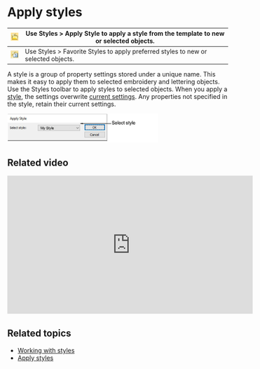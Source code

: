 # Apply styles

| ![ApplyStyle.png](assets/ApplyStyle.png) | Use Styles > Apply Style to apply a style from the template to new or selected objects. |
| ---------------------------------------- | --------------------------------------------------------------------------------------- |
| ![Style1.png](assets/Style1.png)         | Use Styles > Favorite Styles to apply preferred styles to new or selected objects.      |

A style is a group of property settings stored under a unique name. This makes it easy to apply them to selected embroidery and lettering objects. Use the Styles toolbar to apply styles to selected objects. When you apply a [style](../../glossary/glossary), the settings overwrite [current settings](../../glossary/glossary#current-settings). Any properties not specified in the style, retain their current settings.

![ApplyStyle00013.png](assets/ApplyStyle00013.png)

## Related video

<iframe src="https://www.youtube.com/embed/WvgldwMdCUw" frameborder="0" 
		 allow="accelerometer; autoplay; encrypted-media; gyroscope; picture-in-picture" 
		 allowfullscreen="" style="width: 560px; height: 315px;">

</iframe>

## Related topics

- [Working with styles](../../Digitizing/properties/Working_with_styles)
- [Apply styles](../../Digitizing/properties/Apply_styles)
